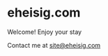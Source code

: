 # eheisig.com

<head>
<title>eheisig</title>
<meta charset="UTF-8">
<meta name="viewport" content="width=device-width, initial-scale=1.0">
<link type="text/css" rel="stylesheet" href="dracula-css.css" />
</head>

Welcome! Enjoy your stay

Contact me at site@eheisig.com
